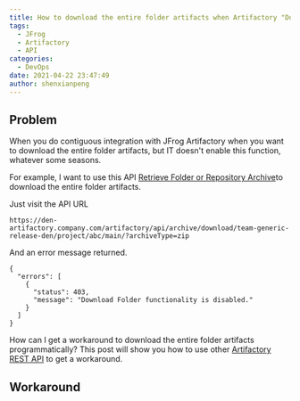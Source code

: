 ```yaml
---
title: How to download the entire folder artifacts when Artifactory "Download Folder functionality is disabled"?
tags:
  - JFrog
  - Artifactory
  - API
categories:
  - DevOps
date: 2021-04-22 23:47:49
author: shenxianpeng
---
```


## Problem

When you do contiguous integration with JFrog Artifactory when you want to download the entire folder artifacts, but IT doesn't enable this function, whatever some seasons.

For example, I want to use this API [Retrieve Folder or Repository Archive](https://www.jfrog.com/confluence/display/JFROG/Artifactory+REST+API#ArtifactoryRESTAPI-RetrieveFolderorRepositoryArchive)to download the entire folder artifacts.


Just visit the API URL

`https://den-artifactory.company.com/artifactory/api/archive/download/team-generic-release-den/project/abc/main/?archiveType=zip`

And an error message returned.

```
{
  "errors": [
    {
      "status": 403,
      "message": "Download Folder functionality is disabled."
    }
  ]
}
```

How can I get a workaround to download the entire folder artifacts programmatically? This post will show you how to use other [Artifactory REST API](https://www.jfrog.com/confluence/display/JFROG/Artifactory+REST+API) to get a workaround.

## Workaround








